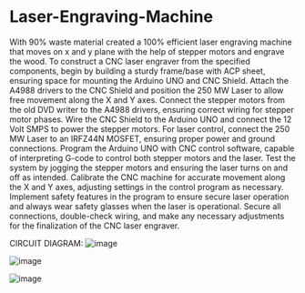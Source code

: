 # Laser-Engraving-Machine

With   90% waste material created a 100% efficient laser engraving machine that moves on x and y plane with the help of stepper motors and engrave the wood.
To construct a CNC laser engraver from the specified components, begin by building a sturdy frame/base with ACP sheet, ensuring space for mounting the Arduino UNO and CNC Shield. Attach the A4988 drivers to the CNC Shield and position the 250 MW Laser to allow free movement along the X and Y axes. Connect the stepper motors from the old DVD writer to the A4988 drivers, ensuring correct wiring for stepper motor phases. Wire the CNC Shield to the Arduino UNO and connect the 12 Volt SMPS to power the stepper motors. For laser control, connect the 250 MW Laser to an IRFZ44N MOSFET, ensuring proper power and ground connections. Program the Arduino UNO with CNC control software, capable of interpreting G-code to control both stepper motors and the laser. Test the system by jogging the stepper motors and ensuring the laser turns on and off as intended. Calibrate the CNC machine for accurate movement along the X and Y axes, adjusting settings in the control program as necessary. Implement safety features in the program to ensure secure laser operation and always wear safety glasses when the laser is operational. Secure all connections, double-check wiring, and make any necessary adjustments for the finalization of the CNC laser engraver.

CIRCUIT DIAGRAM:
![image](https://github.com/meenal900/Laser-Engraving-Machine/assets/124462451/5fae77c6-9662-441b-9fde-830a68e9a115)

![image](https://github.com/meenal900/Laser-Engraving-Machine/assets/124462451/8605ebe4-d921-4dac-a2ae-98002c368835)

![image](https://github.com/meenal900/Laser-Engraving-Machine/assets/124462451/6a96a0d9-4470-4810-8438-b4eff3c73876)






